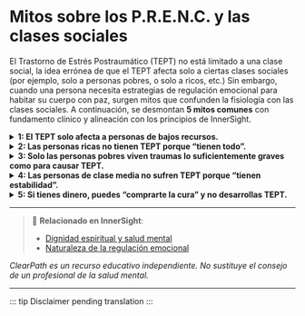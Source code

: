 ﻿# Mitos sobre los P.R.E.N.C. y las clases sociales

El Trastorno de Estrés Postraumático (TEPT) no está limitado a una clase social, la idea errónea de que el TEPT afecta solo a ciertas clases sociales (por ejemplo, solo a personas pobres, o solo a ricos, etc.) Sin embargo, cuando una persona necesita estrategias de regulación emocional para habitar su cuerpo con paz, surgen mitos que confunden la fisiología con las clases sociales. A continuación, se desmontan **5 mitos comunes** con fundamento clínico y alineación con los principios de InnerSight.

<details>
<summary><strong>1: El TEPT solo afecta a personas de bajos recursos.</strong></summary>

<strong>Realidad:</strong> El TEPT puede afectar a personas de cualquier clase social. Aunque ciertos factores —como la exposición a violencia comunitaria o la falta de acceso a atención— pueden aumentar el riesgo en contextos de pobreza, personas con altos ingresos también sufren traumas (accidentes, abusos, desastres, violencia doméstica, etc.) y desarrollan TEPT.<br>
<strong>Riesgo:</strong> Este mito puede llevar a la falta de reconocimiento del TEPT en clases altas y a la negación de recursos de salud mental en comunidades de bajos ingresos.
</details>

<details>
<summary><strong>2: Las personas ricas no tienen TEPT porque “tienen todo”.</strong></summary>

<strong>Realidad:</strong> La riqueza no protege contra el trauma. El abuso infantil, el acoso, los accidentes, la pérdida repentina o la violencia pueden ocurrir en cualquier entorno socioeconómico. Además, la presión social y el aislamiento emocional en clases altas pueden incluso dificultar el reconocimiento del sufrimiento.<br>
<strong>Riesgo:</strong> Este mito puede llevar a la invalidación del sufrimiento en clases altas y a la falta de apoyo emocional para personas adineradas con TEPT.
</details>

<details>
<summary><strong>3: Solo las personas pobres viven traumas lo suficientemente graves como para causar TEPT.</strong></summary>

<strong>Realidad:</strong> La gravedad del trauma no depende de la clase social, sino de la percepción subjetiva de amenaza, impotencia o horror. Un evento como un diagnóstico médico grave, un secuestro, un abuso sexual o un accidente puede ser traumático independientemente del estatus económico.<br>
<strong>Riesgo:</strong> Este mito puede llevar a la jerarquización del trauma según la clase social, invalidando experiencias válidas y perpetuando la desigualdad en el acceso a servicios de salud mental.
</details>

<details>
<summary><strong>4: Las personas de clase media no sufren TEPT porque “tienen estabilidad”.</strong></summary>

<strong>Realidad:</strong> La estabilidad económica no inmuniza contra el trauma. Muchas personas de clase media desarrollan TEPT tras eventos como violencia doméstica, bullying severo, catástrofes naturales, o experiencias en el ámbito laboral o militar.<br>
<strong>Riesgo:</strong> Este mito puede llevar a la invisibilización del TEPT en la clase media y a la falta de políticas de salud mental dirigidas a este grupo poblacional.
</details>

<details>
<summary><strong>5: Si tienes dinero, puedes “comprarte la cura” y no desarrollas TEPT.</strong></summary>

<strong>Realidad:</strong> Aunque el acceso a terapia de calidad puede mejorar el pronóstico, el TEPT no se evita con dinero. La respuesta al trauma es neurobiológica y psicológica, no económica. Incluso con recursos, muchas personas luchan en silencio por estigma o negación.<br>
<strong>Riesgo:</strong> Este mito puede llevar a la falsa creencia de que el dinero "cura" el trauma, retrasando tratamientos necesarios y perpetuando el sufrimiento silencioso.
</details>

---

> 🔗 **Relacionado en InnerSight**:  
> - [Dignidad espiritual y salud mental](https://inner-clarity.github.io/InnerSight/es#dignidad-espiritual-y-salud-mental)  
> - [Naturaleza de la regulación emocional](https://inner-clarity.github.io/InnerSight/es#naturaleza-de-la-regulación-emocional)

*ClearPath es un recurso educativo independiente. No sustituye el consejo de un profesional de la salud mental.*

---

::: tip
Disclaimer pending translation
:::
